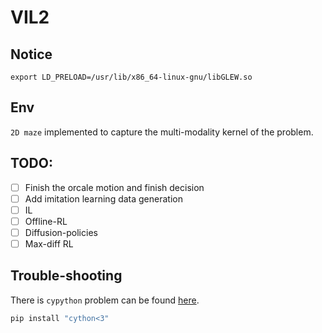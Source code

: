 # VIL2

## Notice

```
export LD_PRELOAD=/usr/lib/x86_64-linux-gnu/libGLEW.so
```


## Env

`2D maze` implemented to capture the multi-modality kernel of the problem.

## TODO:

- [ ] Finish the orcale motion and finish decision
- [ ] Add imitation learning data generation
- [ ] IL
- [ ] Offline-RL
- [ ] Diffusion-policies
- [ ] Max-diff RL

## Trouble-shooting

There is `cypython` problem can be found [here](https://github.com/openai/mujoco-py/issues/773).
```bash
pip install "cython<3"
```
